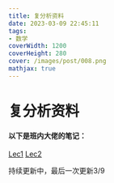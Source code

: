 ```yaml
---
title: 复分析资料
date: 2023-03-09 22:45:11
tags:
- 数学
coverWidth: 1200
coverHeight: 280
cover: /images/post/008.png
mathjax: true
---
```


# 复分析资料

#### 以下是班内大佬的笔记：

[Lec1](https://blog.adydio.top/files/Lec1.pdf​) [Lec2](https://blog.adydio.top/files/Lec2.pdf​)

持续更新中，最后一次更新3/9

